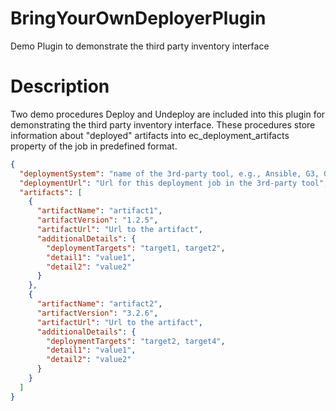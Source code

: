# BringYourOwnDeployerPlugin
Demo Plugin to demonstrate the third party inventory interface

# Description
Two demo procedures Deploy and Undeploy are included into this plugin for demonstrating the third party inventory interface.
These procedures store information about "deployed" artifacts into ec_deployment_artifacts property of the job in predefined format.
```json
{
  "deploymentSystem": "name of the 3rd-party tool, e.g., Ansible, G3, Gitlab",
  "deploymentUrl": "Url for this deployment job in the 3rd-party tool",
  "artifacts": [
    {
      "artifactName": "artifact1",
      "artifactVersion": "1.2.5",
      "artifactUrl": "Url to the artifact",
      "additionalDetails": {
        "deploymentTargets": "target1, target2",
        "detail1": "value1",
        "detail2": "value2"
      }
    },
    {
      "artifactName": "artifact2",
      "artifactVersion": "3.2.6",
      "artifactUrl": "Url to the artifact",
      "additionalDetails": {
        "deploymentTargets": "target2, target4",
        "detail1": "value1",
        "detail2": "value2"
      }
    }
  ]
}
```
